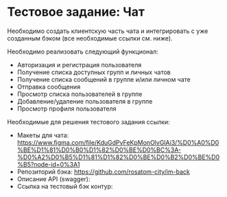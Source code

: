 # Тестовое задание: Чат

Необходимо создать клиентскую часть чата и интегрировать с уже созданным бэком (все необходимые ссылки см. ниже).

Необходимо реализовать следующий функционал:
* Авторизация и регистрация пользователя
* Получение списка доступных групп и личных чатов
* Получение списка сообщений в группе и/или личном чате
* Отправка сообщения
* Просмотр списка пользователей в группе
* Добавление/удаление пользователя в группе
* Просмотр профиля пользователя

Необходимые для решения тестового задания ссылки:
* Макеты для чата: https://www.figma.com/file/KduGdPvFeKpMonOlvGlAi3/%D0%A0%D0%BE%D1%81%D0%B0%D1%82%D0%BE%D0%BC%3A-%D0%A2%D0%B5%D1%81%D1%82%D0%BE%D0%B2%D0%BE%D0%B5?node-id=0%3A1
* Репозиторий бэка: https://github.com/rosatom-city/im-back
* Описание API (swagger):
* Ссылка на тестовый бэк контур: